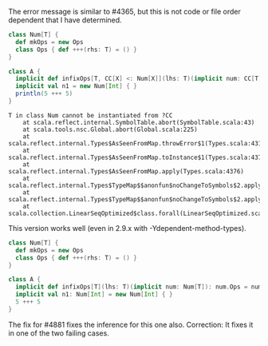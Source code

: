 The error message is similar to #4365, but this is not code or file order dependent that I have determined.
```scala
class Num[T] {
  def mkOps = new Ops
  class Ops { def +++(rhs: T) = () }
}

class A {
  implicit def infixOps[T, CC[X] <: Num[X]](lhs: T)(implicit num: CC[T]) = num.mkOps
  implicit val n1 = new Num[Int] { }
  println(5 +++ 5)
}
```
```
T in class Num cannot be instantiated from ?CC
	at scala.reflect.internal.SymbolTable.abort(SymbolTable.scala:43)
	at scala.tools.nsc.Global.abort(Global.scala:225)
	at scala.reflect.internal.Types$AsSeenFromMap.throwError$1(Types.scala:4318)
	at scala.reflect.internal.Types$AsSeenFromMap.toInstance$1(Types.scala:4372)
	at scala.reflect.internal.Types$AsSeenFromMap.apply(Types.scala:4376)
	at scala.reflect.internal.Types$TypeMap$$anonfun$noChangeToSymbols$2.apply(Types.scala:4011)
	at scala.reflect.internal.Types$TypeMap$$anonfun$noChangeToSymbols$2.apply(Types.scala:4011)
	at scala.collection.LinearSeqOptimized$class.forall(LinearSeqOptimized.scala:69)
```
This version works well (even in 2.9.x with -Ydependent-method-types).

```scala
class Num[T] {
  def mkOps = new Ops
  class Ops { def +++(rhs: T) = () }
}

class A {
  implicit def infixOps[T](lhs: T)(implicit num: Num[T]): num.Ops = num.mkOps
  implicit val n1: Num[Int] = new Num[Int] { }
  5 +++ 5
}
```
The fix for #4881 fixes the inference for this one also.
Correction: It fixes it in one of the two failing cases.
